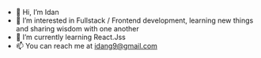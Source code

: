 - 👋 Hi, I’m Idan
- 👀 I’m interested in Fullstack / Frontend development, learning new things and sharing wisdom with one another
- 🌱 I’m currently learning React.Jss
- 📫 You can reach me at idang9@gmail.com
